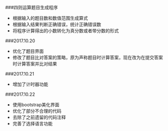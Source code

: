 ###四则运算题目生成程序
 - 根据输入的题目数和数值范围生成算式
 - 根据输入结果判断正确错误，统计正确错误数
 - 将程序计算得出的小数转化为真分数或者带分数的形式
 
###2017.10.20
 - 优化了题目界面
 - 修改了题目比对答案的策略，原为声称题目时计算答案，现在改为在提交答案时计算答案并比对结果

###2017.10.21
 - 增加了计时器功能

###2017.10.22
 - 使用bootstrap美化界面
 - 优化了部分不合理的代码
 - 去除了之前遗留的代码注释
 - 完善了选择语言功能